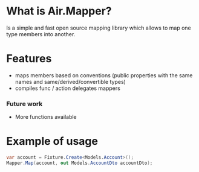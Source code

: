 # What is Air.Mapper?

Is a simple and fast open source mapping library which allows to map one type members into another.

# Features

- maps members based on conventions (public properties with the same names and same/derived/convertible types)
- compiles func / action delegates mappers

### Future work
  - More functions available

# Example of usage

```csharp
var account = Fixture.Create<Models.Account>();
Mapper.Map(account, out Models.AccountDto accountDto);
```


